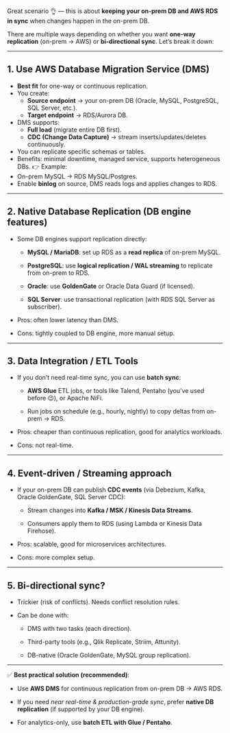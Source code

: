Great scenario 👌 — this is about **keeping your on-prem DB and AWS RDS in sync** when changes happen in the on-prem DB.

There are multiple ways depending on whether you want **one-way replication** (on-prem → AWS) or **bi-directional sync**. Let’s break it down:

---

## 1. **Use AWS Database Migration Service (DMS)**

- **Best fit** for one-way or continuous replication.
- You create:
    - **Source endpoint** → your on-prem DB (Oracle, MySQL, PostgreSQL, SQL Server, etc.).
    - **Target endpoint** → RDS/Aurora DB.
- DMS supports:
    - **Full load** (migrate entire DB first).
    - **CDC (Change Data Capture)** → stream inserts/updates/deletes continuously.
- You can replicate specific schemas or tables.
- Benefits: minimal downtime, managed service, supports heterogeneous DBs.
👉 Example:
- On-prem MySQL → RDS MySQL/Postgres.
- Enable **binlog** on source, DMS reads logs and applies changes to RDS.
    
---

## 2. **Native Database Replication (DB engine features)**

- Some DB engines support replication directly:
    
    - **MySQL / MariaDB**: set up RDS as a **read replica** of on-prem MySQL.
        
    - **PostgreSQL**: use **logical replication / WAL streaming** to replicate from on-prem to RDS.
        
    - **Oracle**: use **GoldenGate** or Oracle Data Guard (if licensed).
        
    - **SQL Server**: use transactional replication (with RDS SQL Server as subscriber).
        
- Pros: often lower latency than DMS.
    
- Cons: tightly coupled to DB engine, more manual setup.
    

---

## 3. **Data Integration / ETL Tools**

- If you don’t need real-time sync, you can use **batch sync**:
    
    - **AWS Glue** ETL jobs, or tools like Talend, Pentaho (you’ve used before 😉), or Apache NiFi.
        
    - Run jobs on schedule (e.g., hourly, nightly) to copy deltas from on-prem → RDS.
        
- Pros: cheaper than continuous replication, good for analytics workloads.
    
- Cons: not real-time.
    

---

## 4. **Event-driven / Streaming approach**

- If your on-prem DB can publish **CDC events** (via Debezium, Kafka, Oracle GoldenGate, SQL Server CDC):
    
    - Stream changes into **Kafka / MSK / Kinesis Data Streams**.
        
    - Consumers apply them to RDS (using Lambda or Kinesis Data Firehose).
        
- Pros: scalable, good for microservices architectures.
    
- Cons: more complex setup.
    

---

## 5. **Bi-directional sync?**

- Trickier (risk of conflicts). Needs conflict resolution rules.
    
- Can be done with:
    
    - DMS with two tasks (each direction).
        
    - Third-party tools (e.g., Qlik Replicate, Striim, Attunity).
        
    - DB-native (Oracle GoldenGate, MySQL group replication).
        

---

✅ **Best practical solution (recommended)**:

- Use **AWS DMS** for continuous replication from on-prem DB → AWS RDS.
    
- If you need _near real-time & production-grade sync_, prefer **native DB replication** (if supported by your DB engine).
    
- For analytics-only, use **batch ETL with Glue / Pentaho**.
